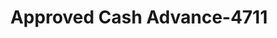 ---
f_zip-code: 39567
f_state-code: MS
title: Approved Cash Advance-4711
f_phone: 228-762-0105
f_city-only: Pascagoula
f_address: 1612 Denny Ave Pascagoula
f_location-unique-id: '4711'
slug: approved-cash-advance-4711
updated-on: '2024-05-30T13:46:58.046Z'
created-on: '2024-05-30T13:36:59.803Z'
published-on: '2024-05-30T13:54:32.469Z'
f_city-state: cms/city/pascagoula-ms.md
f_company: cms/company/approved-cash-advance.md
f_state: cms/state/mississippi.md
layout: '[payday-loan].html'
tags: payday-loan
---